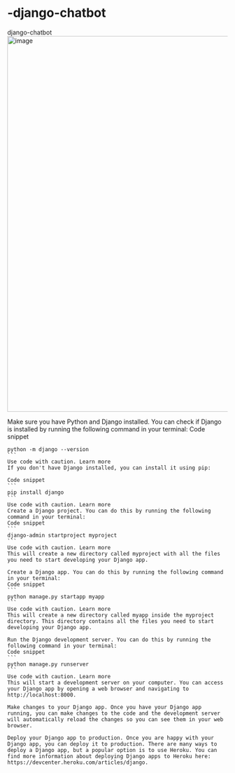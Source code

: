 # -django-chatbot
 django-chatbot 
<img width="857" alt="image" src="https://github.com/gamalahmed3265/-django-chatbot/assets/75225936/dfd7a60c-5229-4636-b99c-1e8e317f3b3a">



Make sure you have Python and Django installed. You can check if Django is installed by running the following command in your terminal:
Code snippet
````
python -m django --version
```
Use code with caution. Learn more
If you don't have Django installed, you can install it using pip:

Code snippet
```
pip install django
```
Use code with caution. Learn more
Create a Django project. You can do this by running the following command in your terminal:
Code snippet
```
django-admin startproject myproject
```
Use code with caution. Learn more
This will create a new directory called myproject with all the files you need to start developing your Django app.

Create a Django app. You can do this by running the following command in your terminal:
Code snippet
```
python manage.py startapp myapp
```
Use code with caution. Learn more
This will create a new directory called myapp inside the myproject directory. This directory contains all the files you need to start developing your Django app.

Run the Django development server. You can do this by running the following command in your terminal:
Code snippet
```
python manage.py runserver
```
Use code with caution. Learn more
This will start a development server on your computer. You can access your Django app by opening a web browser and navigating to http://localhost:8000.

Make changes to your Django app. Once you have your Django app running, you can make changes to the code and the development server will automatically reload the changes so you can see them in your web browser.

Deploy your Django app to production. Once you are happy with your Django app, you can deploy it to production. There are many ways to deploy a Django app, but a popular option is to use Heroku. You can find more information about deploying Django apps to Heroku here: https://devcenter.heroku.com/articles/django.
